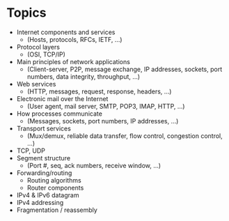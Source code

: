 # Topics

- Internet components and services
	- (Hosts, protocols, RFCs, IETF, …)
- Protocol layers 
	- (OSI, TCP/IP)
- Main principles of network applications
	- (Client-server, P2P, message exchange, IP addresses, sockets, port numbers, data integrity, throughput, …)
- Web services 
	- (HTTP, messages, request, response, headers, …)
- Electronic mail over the Internet 
	- (User agent, mail server, SMTP, POP3, IMAP, HTTP, …)
- How processes communicate 
	- (Messages, sockets, port numbers, IP addresses, …)
- Transport services 
	- (Mux/demux, reliable data transfer, flow control, congestion control, …)
- TCP, UDP
- Segment structure 
	- (Port #, seq, ack numbers, receive window, …)
- Forwarding/routing
	- Routing algorithms
	- Router components
- IPv4 & IPv6 datagram
- IPv4 addressing 
- Fragmentation / reassembly
